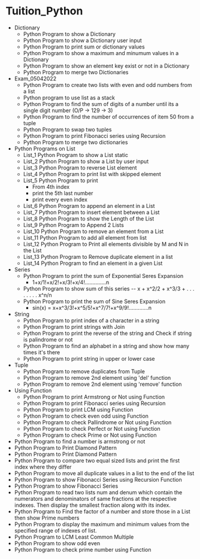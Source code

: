 # Tuition_Python

- Dictionary
  - Python Program to show a Dictionary
  - Python Program to show a Dictionary user input
  - Python Program to print sum or dictionary values
  - Python Program to show a maximum and minumum values in a Dictionary
  - Python Program to show an element key exist or not in a Dictionary
  - Python Program to merge two Dictionaries
- Exam_05042022
  - Python Program to create two lists with even and odd numbers from a list
  - Python program to use list as a stack
  - Python Program to find the sum of digits of a number until its a single digit number (O/P -> 129 -> 3)
  - Python Program to find the number of occurrences of item 50 from a tuple
  - Python Program to swap two tuples
  - Python Program to print Fibonacci series using Recursion
  - Python Program to merge two dictionaries
- Python Programs on List
  - List_1 Python Program to show a List static
  - List_2 Python Program to show a List by user input
  - List_3 Python Program to reverse List element
  - List_4 Python Program to print list with skipped element
  - List_5 Python Program to print 
    - From 4th index
    - print the 5th last number
    - print every even index
  - List_6 Python Program to append an element in a List
  - List_7 Python Program to insert element between a List
  - List_8 Python Program to show the Length of the List
  - List_9 Python Program to Append 2 Lists
  - List_10 Python Program to remove an element from a List
  - List_11 Python Program to add all element from list
  - List_12 Python Program to Print all elements divisible by M and N in the List
  - List_13 Python Program to Remove duplicate element in a list
  - List_14 Python Program to find an element in a given List
- Series
  - Python Program to print the sum of Exponential Seres Expansion
    - 1+x/1!+x/2!+x/3!+x/4!..............n
  - Python Program to show sum of this series --  x + x^2/2 + x^3/3 + . . . . . . . . x^n/n
  - Python Program to print the sum of Sine Seres Expansion
    - sin(x) = x+x^3/3!+x^5/5!+x^7/7!+x^9/9!.............n
- String
  - Python Program to print index of a character in a string
  - Python Program to print strings with Join
  - Python Program to print the reverse of the string and Check if string is palindrome or not
  - Python Program to find an alphabet in a string and show how many times it's there
  - Python Program to print string in upper or lower case
- Tuple
  - Python Program to remove duplicates from Tuple
  - Python Program to remove 2nd element using 'del' function
  - Python Program to remove 2nd element using 'remove' function
- Using Function
  - Python Program to print Armstrong or Not using Function
  - Python Program to print Fibonacci series using Recursion
  - Python Program to print LCM using Function
  - Python Program to check even odd using Function
  - Python Program to check Pallindrome or Not using Function
  - Python Program to check Perfect or Not using Function
  - Python Program to check Prime or Not using Function
- Python Program to find a number is armstrong or not
- Python Program to Print Diamond Pattern
- Python Program to Print Diamond Pattern
- Python Program to compare two equal sized lists and print the first index where they differ
- Python Program to move all duplicate values in a list to the end of the list
- Python Program to show Fibonacci Series using Recursion Function
- Python Program to show Fibonacci Series
- Python Program to read two lists num and denum which contain the numerators and denominators of same fractions at the respective indexes. Then display the smallest fraction along with its index.
- Python Program to Find the factor of a number and store those in a List then show Prime numbers
- Python Program to display the maximum and minimum values from the specified range of indexes of list.
- Python Program to LCM Least Common Multiple
- Python Program to show odd even
- Python Program to check prime number using Function
